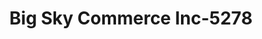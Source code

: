 ---
f_zip-code: 59802
f_state-code: MT
title: Big Sky Commerce Inc-5278
f_phone: 406-327-0611
f_city-only: Missoula
f_address: 415 North Higgins Avenue Missoula
f_location-unique-id: '5278'
slug: big-sky-commerce-inc-5278
updated-on: '2024-05-30T13:46:58.046Z'
created-on: '2024-05-30T13:36:59.803Z'
published-on: '2024-05-30T13:54:32.469Z'
f_city-state: cms/city/missoula-mt.md
f_company: cms/company/big-sky-commerce-inc.md
f_state: cms/state/montana.md
layout: '[payday-loan].html'
tags: payday-loan
---